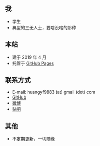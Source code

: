 ## 我

- 学生
- 典型的三无人士，要啥没啥的那种

## 本站

- 建于 2019 年 4 月
- 托管于 [GitHub Pages](https://pages.github.com/)

## 联系方式

- E-mail: huangyf9883 (at) gmail (dot) com
- [GitHub](https://github.com/KHwang9883)
- [微博](https://weibo.com/huangyf9883)
- [贴吧](https://tieba.baidu.com/home/main?un=newlife2017)

## 其他

- 不定期更新，一切随缘